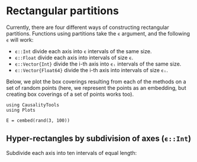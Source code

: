 # Rectangular partitions
Currently, there are four different ways of constructing rectangular partitions.
Functions using partitions take the `ϵ` argument, and the following `ϵ` will
work:

* `ϵ::Int` divide each axis into `ϵ` intervals of the same size.
* `ϵ::Float` divide each axis into intervals of size `ϵ`.
* `ϵ::Vector{Int}` divide the i-th axis into `ϵᵢ` intervals of the same size.
* `ϵ::Vector{Float64}` divide the i-th axis into intervals of size `ϵᵢ`.

Below, we plot the box coverings resulting from each of the methods on a
set of random points (here, we represent the points as an embedding, but
creating box coverings of a set of points works too).

```@setup rectangular_partitions
using CausalityTools
using Plots
```

```@example rectangular_partitions
E = cembed(rand(3, 100))
```

## Hyper-rectangles by subdivision of axes (`ϵ::Int`)

Subdivide each axis into ten intervals of equal length:

```@example rectangular_partitions
```
